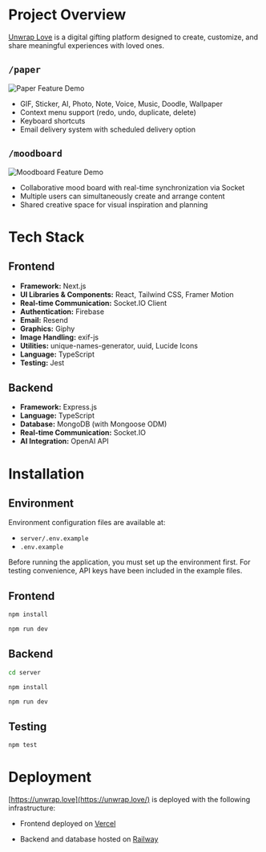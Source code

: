# Project Overview

[Unwrap Love](https://unwrap.love/) is a digital gifting platform designed to create, customize, and share meaningful experiences with loved ones.

## `/paper`

![Paper Feature Demo](assets/paper.gif)

- GIF, Sticker, AI, Photo, Note, Voice, Music, Doodle, Wallpaper
- Context menu support (redo, undo, duplicate, delete)
- Keyboard shortcuts
- Email delivery system with scheduled delivery option

## `/moodboard`

![Moodboard Feature Demo](assets/moodboard.gif)

- Collaborative mood board with real-time synchronization via Socket
- Multiple users can simultaneously create and arrange content
- Shared creative space for visual inspiration and planning

# Tech Stack

## Frontend

- **Framework:** Next.js
- **UI Libraries & Components:** React, Tailwind CSS, Framer Motion
- **Real-time Communication:** Socket.IO Client
- **Authentication:** Firebase
- **Email:** Resend
- **Graphics:** Giphy
- **Image Handling:** exif-js
- **Utilities:** unique-names-generator, uuid, Lucide Icons
- **Language:** TypeScript
- **Testing:** Jest

## Backend

- **Framework:** Express.js
- **Language:** TypeScript
- **Database:** MongoDB (with Mongoose ODM)
- **Real-time Communication:** Socket.IO
- **AI Integration:** OpenAI API

# Installation

## Environment
Environment configuration files are available at:

- `server/.env.example`
- `.env.example`

Before running the application, you must set up the environment first. For testing convenience, API keys have been included in the example files.

## Frontend
```bash
npm install

npm run dev
```

## Backend
```bash
cd server

npm install

npm run dev
```

## Testing

```bash
npm test
```

# Deployment

[https://unwrap.love](https://unwrap.love/) is deployed with the following infrastructure:

- Frontend deployed on [Vercel](https://vercel.com/)

- Backend and database hosted on [Railway](https://railway.app/)